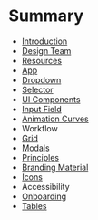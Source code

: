 # Summary

* [Introduction](README.md)
* [Design Team](team-setup.md)
* [Resources](resources.md)
* [App](consumer.md)
* [Dropdown](purchase.md)
* [Selector](selector.md)
* [UI Components](component-library.md)
* [Input Field](input-fields.md)
* [Animation Curves](animation-curves.md)
* Workflow
* [Grid](grid.md)
* [Modals](modals.md)
* [Principles](domain-differences.md)
* [Branding Material](branding-material.md)
* [Icons](icons.md)
* Accessibility
* [Onboarding](onboarding.md)
* [Tables](tables.md)

